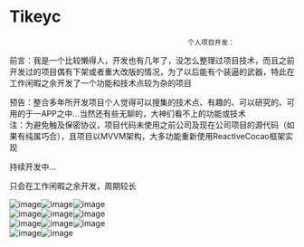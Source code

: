 # Tikeyc

                                                个人项目开发：
前言：我是一个比较懒得人，开发也有几年了，没怎么整理过项目技术，而且之前开发过的项目偶有下架或者重大改版的情况，为了以后能有个装逼的武器，特此在工作闲暇之余开发了一个功能和技术点较为杂的项目                

预告：整合多年所开发项目个人觉得可以搜集的技术点、有趣的、可以研究的、可用的于一APP之中...当然还有些无聊的，大神们看不上的功能或技术          
注：为避免触及保密协议，项目代码未使用之前公司及现在公司项目的源代码（如果有纯属巧合），且项目以MVVM架构，大多功能重新使用ReactiveCocao框架实现

持续开发中...

只会在工作闲暇之余开发，周期较长


![image](https://git.oschina.net/tikeyc/Tikeyc/raw/master/Tikeyc/ReadMe/screen1.gif)![image](https://git.oschina.net/tikeyc/Tikeyc/raw/master/Tikeyc/ReadMe/screen2.gif)![image](https://git.oschina.net/tikeyc/Tikeyc/raw/master/Tikeyc/ReadMe/screen3.gif)      
![image](https://git.oschina.net/tikeyc/Tikeyc/raw/master/Tikeyc/ReadMe/screen4.gif)![image](https://git.oschina.net/tikeyc/Tikeyc/raw/master/Tikeyc/ReadMe/screen5.gif)![image](https://git.oschina.net/tikeyc/Tikeyc/raw/master/Tikeyc/ReadMe/screen6.gif)    
![image](https://git.oschina.net/tikeyc/Tikeyc/raw/master/Tikeyc/ReadMe/screen7.gif)![image](https://git.oschina.net/tikeyc/Tikeyc/raw/master/Tikeyc/ReadMe/screen8.gif)![image](https://git.oschina.net/tikeyc/Tikeyc/raw/master/Tikeyc/ReadMe/screen9.gif)  
![image](https://git.oschina.net/tikeyc/Tikeyc/raw/master/Tikeyc/ReadMe/screen10.gif)![image](https://git.oschina.net/tikeyc/Tikeyc/raw/master/Tikeyc/ReadMe/screen11.gif)